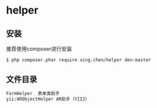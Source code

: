 # helper
## 安装

推荐使用composer进行安装

```
$ php composer.phar require xing.chen/helper dev-master
```
## 文件目录
```php
FormHelper  表单类助手
yii/ARObjectHelper AR助手（YII2）
```